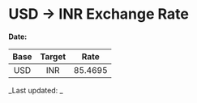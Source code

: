 # USD → INR Exchange Rate

**Date:** 

| Base | Target | Rate  |
|:----:|:------:|:-----:|
| USD  | INR    | 85.4695 |

_Last updated: _